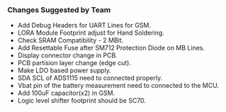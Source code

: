 ### Changes Suggested by Team
- Add Debug Headers for UART Lines for GSM.
- LORA Module Footprint adjust for Hand Soldering.
- Check SRAM Compatibility - 2 MBit.
- Add Resettable Fuse after SM712 Protection Diode on MB Lines.
- Display connector change in PCB.
- PCB partision layer change (edge cut).
- Make LDO based power supply.
- SDA SCL of ADS1115 need to connected properly.
- Vbat pin of the battery measurement need to connected to the MCU.
- Add 100uF capacitor(x2) in GSM.
- Logic level shifter footprint should be SC70.
